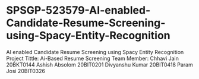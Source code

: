 # SPSGP-523579-AI-enabled-Candidate-Resume-Screening-using-Spacy-Entity-Recognition
AI enabled Candidate Resume Screening using Spacy Entity Recognition
Project Tittle: Ai-Based Resume Screening
Team Member:
Chhavi Jain 20BKT0144
Ashish Absolom 20BIT0201
Divyanshu Kumar 20BIT0418
Param Josi 20BIT0326
